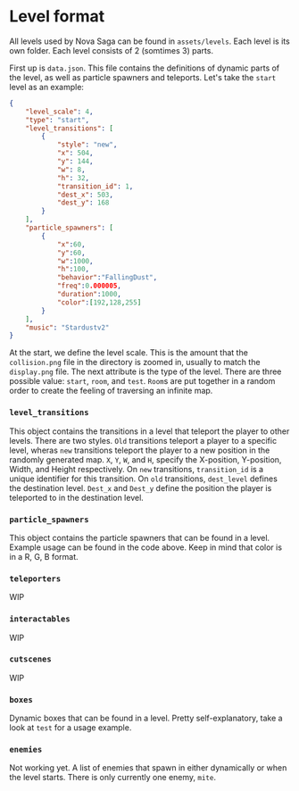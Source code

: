 # Level format

All levels used by Nova Saga can be found in `assets/levels`. Each level is its own folder. Each level consists of 2 (somtimes 3) parts.

First up is `data.json`. This file contains the definitions of dynamic parts of the level, as well as particle spawners and teleports. Let's take the `start` level as an example:

```json
{
    "level_scale": 4,
    "type": "start",
    "level_transitions": [
        {
            "style": "new",
            "x": 504,
            "y": 144,
            "w": 8,
            "h": 32,
            "transition_id": 1,
            "dest_x": 503,
            "dest_y": 168
        }
    ],
    "particle_spawners": [
        {
            "x":60,
            "y":60,
            "w":1000,
            "h":100,
            "behavior":"FallingDust",
            "freq":0.000005,
            "duration":1000,
            "color":[192,128,255]
        }
    ],
    "music": "Stardustv2"
}
```

At the start, we define the level scale. This is the amount that the `collision.png` file in the directory is zoomed in, usually to match the `display.png` file. The next attribute is the type of the level. There are three possible value: `start`, `room`, and `test`. `Room`s are put together in a random order to create the feeling of traversing an infinite map.

### `level_transitions`

This object contains the transitions in a level that teleport the player to other levels. There are two styles. `Old` transitions teleport a player to a specific level, wheras `new` transitions teleport the player to a new position in the randomly generated map. `X`, `Y`, `W`, and `H`, specify the X-position, Y-position, Width, and Height respectively. On `new` transitions, `transition_id` is a unique identifier for this transition. On `old` transitions, `dest_level` defines the destination level. `Dest_x` and `Dest_y` define the position the player is teleported to in the destination level.

### `particle_spawners`

This object contains the particle spawners that can be found in a level. Example usage can be found in the code above. Keep in mind that color is in a R, G, B format.

### `teleporters`

WIP

### `interactables`

WIP

### `cutscenes`

WIP

### `boxes`

Dynamic boxes that can be found in a level. Pretty self-explanatory, take a look at `test` for a usage example.

### `enemies`

Not working yet. A list of enemies that spawn in either dynamically or when the level starts. There is only currently one enemy, `mite`.
